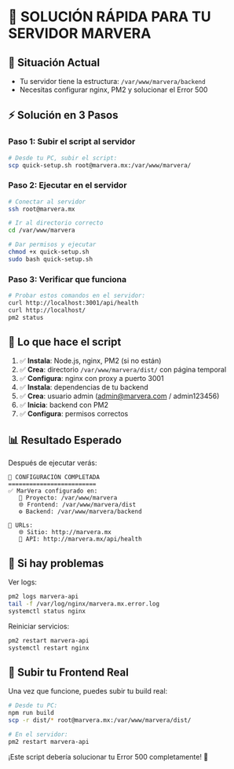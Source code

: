 # 🚀 SOLUCIÓN RÁPIDA PARA TU SERVIDOR MARVERA

## 📍 Situación Actual
- Tu servidor tiene la estructura: `/var/www/marvera/backend`
- Necesitas configurar nginx, PM2 y solucionar el Error 500

## ⚡ Solución en 3 Pasos

### Paso 1: Subir el script al servidor
```bash
# Desde tu PC, subir el script:
scp quick-setup.sh root@marvera.mx:/var/www/marvera/
```

### Paso 2: Ejecutar en el servidor
```bash
# Conectar al servidor
ssh root@marvera.mx

# Ir al directorio correcto
cd /var/www/marvera

# Dar permisos y ejecutar
chmod +x quick-setup.sh
sudo bash quick-setup.sh
```

### Paso 3: Verificar que funciona
```bash
# Probar estos comandos en el servidor:
curl http://localhost:3001/api/health
curl http://localhost/
pm2 status
```

## 🎯 Lo que hace el script

1. ✅ **Instala**: Node.js, nginx, PM2 (si no están)
2. ✅ **Crea**: directorio `/var/www/marvera/dist/` con página temporal
3. ✅ **Configura**: nginx con proxy a puerto 3001
4. ✅ **Instala**: dependencias de tu backend
5. ✅ **Crea**: usuario admin (admin@marvera.com / admin123456)
6. ✅ **Inicia**: backend con PM2
7. ✅ **Configura**: permisos correctos

## 📊 Resultado Esperado

Después de ejecutar verás:
```
🎉 CONFIGURACIÓN COMPLETADA
=========================
✅ MarVera configurado en:
   📁 Proyecto: /var/www/marvera
   🌐 Frontend: /var/www/marvera/dist
   ⚙️ Backend: /var/www/marvera/backend

🔗 URLs:
   🌐 Sitio: http://marvera.mx
   🔗 API: http://marvera.mx/api/health
```

## 🔧 Si hay problemas

Ver logs:
```bash
pm2 logs marvera-api
tail -f /var/log/nginx/marvera.mx.error.log
systemctl status nginx
```

Reiniciar servicios:
```bash
pm2 restart marvera-api
systemctl restart nginx
```

## 📱 Subir tu Frontend Real

Una vez que funcione, puedes subir tu build real:
```bash
# Desde tu PC:
npm run build
scp -r dist/* root@marvera.mx:/var/www/marvera/dist/

# En el servidor:
pm2 restart marvera-api
```

¡Este script debería solucionar tu Error 500 completamente! 🎉
